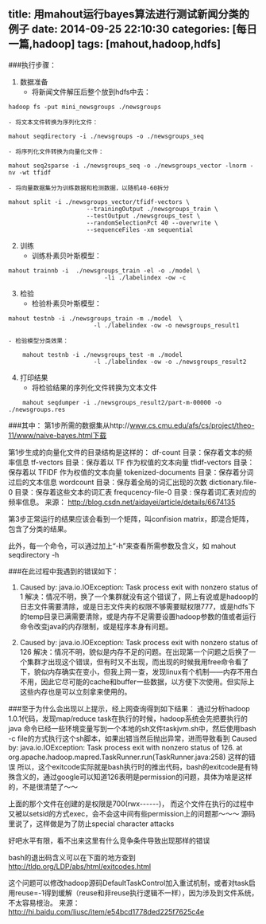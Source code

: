 title: 用mahout运行bayes算法进行测试新闻分类的例子
date: 2014-09-25 22:10:30
categories: [每日一篇,hadoop]
tags: [mahout,hadoop,hdfs]
---
###执行步骤：

1. 数据准备
    - 将新闻文件解压后整个放到hdfs中去：
<!--more-->
```
hadoop fs -put mini_newsgroups ./newsgroups
```
    - 将文本文件转换为序列化文件：
```
mahout seqdirectory -i ./newsgroups -o ./newsgroups_seq
```
    - 将序列化文件转换为向量化文件：
```
mahout seq2sparse -i ./newsgroups_seq -o ./newsgroups_vector -lnorm -nv -wt tfidf
```
    - 将向量数据集分为训练数据和检测数据，以随机40-60拆分
```
mahout split -i ./newsgroups_vector/tfidf-vectors \
                      --trainingOutput ./newsgroups_train \
                      --testOutput ./newsgroups_test \
                      --randomSelectionPct 40 --overwrite \
                      --sequenceFiles -xm sequential
```

2. 训练
    - 训练朴素贝叶斯模型：
```
mahout trainnb -i  ./newsgroups_train -el -o ./model \
                           -li ./labelindex -ow -c
```

3. 检验
    - 检验朴素贝叶斯模型：
```
mahout testnb -i ./newsgroups_train -m ./model  \
                        -l ./labelindex -ow -o newsgroups_result1
```
    - 检验模型分类效果：
```
    mahout testnb -i ./newsgroups_test -m ./model 
                        -l ./labelindex -ow -o ./newsgroups_result2
```

4. 打印结果
    - 将检验结果的序列化文件转换为文本文件
```
    mahout seqdumper -i ./newsgroups_result2/part-m-00000 -o ./newsgroups.res
```

###其中：
第1步所需的数据集从http://www.cs.cmu.edu/afs/cs/project/theo-11/www/naive-bayes.html下载

第1步生成的向量化文件的目录结构是这样的：
df-count 目录：保存着文本的频率信息
tf-vectors 目录：保存着以 TF 作为权值的文本向量
tfidf-vectors 目录：保存着以 TFIDF 作为权值的文本向量
tokenized-documents 目录：保存着分词过后的文本信息
wordcount 目录：保存着全局的词汇出现的次数
dictionary.file-0 目录：保存着这些文本的词汇表
frequcency-file-0 目录 : 保存着词汇表对应的频率信息。
来源： <http://blog.csdn.net/aidayei/article/details/6674135>

第3步正常运行的结果应该会看到一个矩阵，叫confision matrix，即混合矩阵，包含了分类的结果。

此外，每一个命令，可以通过加上“-h”来查看所需参数及含义，如
mahout seqdirectory -h

###在此过程中我遇到的错误如下：
1. Caused by: java.io.IOException: Task process exit with nonzero status of 1
解决：情况不明，换了一个集群就没有这个错误了，网上有说或是hadoop的日志文件需要清除，或是日志文件夹的权限不够需要赋权限777，或是hdfs下的temp目录已满需要清除，或是内存不足需要设置hadoop参数的值或者运行命令改变java的内存限制，或是程序本身有问题。

2. Caused by: java.io.IOException: Task process exit with nonzero status of 126
解决：情况不明，貌似是内存不足的问题。在出现第一个问题之后换了一个集群才出现这个错误，但有时又不出现，而出现的时候我用free命令看了下，貌似内存确实在变小，但我上网一查，发现linux有个机制——内存不用白不用，因此它尽可能的cache和buffer一些数据，以方便下次使用。但实际上这些内存也是可以立刻拿来使用的。

###至于为什么会出现以上提示，经上网查询得到如下结果：
通过分析hadoop 1.0.1代码，发现map/reduce task在执行的时候，hadoop系统会先把要执行的java 命令已经一些环境变量写到一个本地的sh文件taskjvm.sh中，然后使用bash -c file的方式执行这个sh脚本，如果出错当然后抛出异常，进而导致看到
 Caused by: java.io.IOException: Task process exit with nonzero status of 126.
     at org.apache.hadoop.mapred.TaskRunner.run(TaskRunner.java:258)
这样的错误
所以，这个exitcode实际就是bash执行时的推出代码，bash的exitcode是有特殊含义的，通过google可以知道126表明是permission的问题，具体为啥是这样的，不是很清楚了～～

上面的那个文件在创建的是权限是700(rwx------)， 而这个文件在执行的过程中又被以setsid的方式exec，会不会这中间有些permission上的问题那～～～ 源码里说了，这样做是为了防止special character attacks

好吧水平有限，看不出来这里有什么竞争条件导致出现那样的错误

bash的退出码含义可以在下面的地方查到
http://tldp.org/LDP/abs/html/exitcodes.html 

这个问题可以修改hadoop源码DefaultTaskControl加入重试机制，或者对task启用reuse=-1得到缓解（reuse和非reuse执行逻辑不一样），因为涉及到文件系统，不太容易根治。
来源： <http://hi.baidu.com/liusc/item/e54bcd1778ded225f7625c4e>
